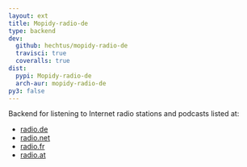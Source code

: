 ```yaml
---
layout: ext
title: Mopidy-radio-de
type: backend
dev:
  github: hechtus/mopidy-radio-de
  travisci: true
  coveralls: true
dist:
  pypi: Mopidy-radio-de
  arch-aur: mopidy-radio-de
py3: false
---
```


Backend for listening to Internet radio stations and podcasts listed at:

- [radio.de](https://www.radio.de/)
- [radio.net](https://www.radio.net/)
- [radio.fr](https://www.radio.fr/)
- [radio.at](https://www.radio.at/)
